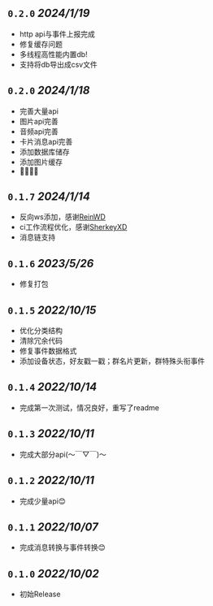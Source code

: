 ## `0.2.0`  *2024/1/19*
* http api与事件上报完成
* 修复缓存问题
* 多线程高性能内置db!
* 支持将db导出成csv文件

## `0.2.0`  *2024/1/18*
* 完善大量api
* 图片api完善
* 音频api完善
* 卡片消息api完善
* 添加数据库储存
* 添加图片缓存
* 🤗🤗🤤🤤

## `0.1.7`  *2024/1/14*
* 反向ws添加，感谢[ReinWD](https://github.com/ReinWD)
* ci工作流程优化，感谢[SherkeyXD](https://github.com/SherkeyXD)
* 消息链支持

## `0.1.6`  *2023/5/26*
* 修复打包

## `0.1.5`  *2022/10/15*
* 优化分类结构
* 清除冗余代码
* 修复事件数据格式
* 添加设备状态，好友戳一戳；群名片更新，群特殊头衔事件

## `0.1.4`  *2022/10/14*
* 完成第一次测试，情况良好，重写了readme

## `0.1.3`  *2022/10/11*
* 完成大部分api(～￣▽￣)～

## `0.1.2`  *2022/10/11*
* 完成少量api😊

## `0.1.1`  *2022/10/07*
* 完成消息转换与事件转换😊

## `0.1.0`  *2022/10/02*
* 初始Release


